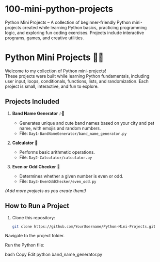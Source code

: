 # 100-mini-python-projects
Python Mini Projects – A collection of beginner-friendly Python mini-projects created while learning Python basics, practicing programming logic, and exploring fun coding exercises. Projects include interactive programs, games, and creative utilities.

# Python Mini Projects 🐍✨

Welcome to my collection of Python mini-projects!  
These projects were built while learning Python fundamentals, including user input, loops, conditionals, functions, lists, and randomization. Each project is small, interactive, and fun to explore.  

## Projects Included
1. **Band Name Generator** 🎶🐾  
   - Generates unique and cute band names based on your city and pet name, with emojis and random numbers.  
   - File: `Day1-BandNameGenerator/band_name_generator.py`  

2. **Calculator** 🧮  
   - Performs basic arithmetic operations.  
   - File: `Day2-Calculator/calculator.py`  

3. **Even or Odd Checker** 🔢  
   - Determines whether a given number is even or odd.  
   - File: `Day3-EvenOddChecker/even_odd.py`  

*(Add more projects as you create them!)*  

## How to Run a Project
1. Clone this repository:  
   ```bash
   git clone https://github.com/YourUsername/Python-Mini-Projects.git
Navigate to the project folder.

Run the Python file:

bash
Copy
Edit
python band_name_generator.py
